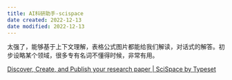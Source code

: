 ```yaml
---
title: AI科研助手-scispace
date created: 2022-12-13
date modified: 2022-12-13
---
```

太强了，能够基于上下文理解，表格公式图片都能给我们解读，对话式的解答。初步设略某个领域，很多专有名词不懂得时候，非常有用。

[Discover, Create, and Publish your research paper | SciSpace by Typeset](https://typeset.io/)